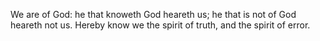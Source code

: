 We are of God: he that knoweth God heareth us; he that is not of God heareth not us. Hereby know we the spirit of truth, and the spirit of error.
